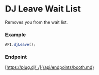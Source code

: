 # DJ Leave Wait List

Removes you from the wait list.

### Example

```js
API.djLeave();
```

### Endpoint

[https://plug.dj/_/](/api/endpoints/booth.md)